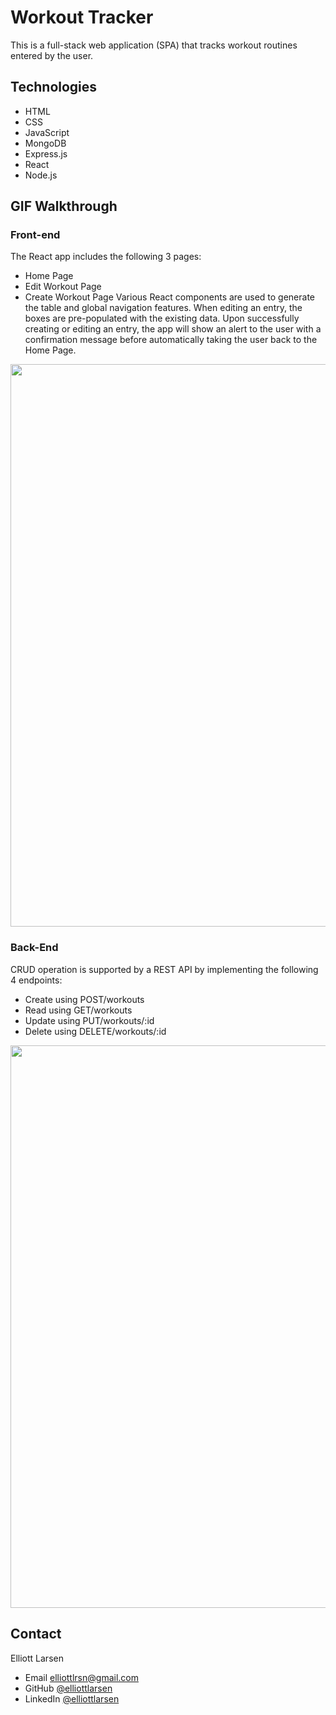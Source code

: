 # Workout Tracker
This is a full-stack web application (SPA) that tracks workout routines entered by the user.
## Technologies
* HTML
* CSS
* JavaScript
* MongoDB
* Express.js
* React
* Node.js
## GIF Walkthrough
### Front-end 

The React app includes the following 3 pages:
* Home Page
* Edit Workout Page
* Create Workout Page
Various React components are used to generate the table and global navigation features.  When editing an entry, the boxes are pre-populated with the existing data.  Upon successfully creating or editing an entry, the app will show an alert to the user with a confirmation message before automatically taking the user back to the Home Page.
<p align = "center">
<image src = "workout_react.gif" width = 900><br>
</p>

### Back-End
CRUD operation is supported by a REST API by implementing the following 4 endpoints:
- Create using POST/workouts
- Read using GET/workouts
- Update using PUT/workouts/:id
- Delete using DELETE/workouts/:id
<p align = "center">
<image src = "workout_rest.gif" width = 900><br>
</p>

## Contact
Elliott Larsen
* Email elliottlrsn@gmail.com
* GitHub [@elliottlarsen](https://github.com/elliottlarsen)
* LinkedIn [@elliottlarsen](https://www.linkedin.com/in/elliottlarsen)